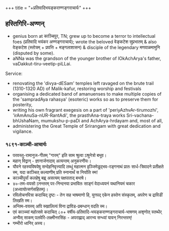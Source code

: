 +++
title = "+प्रतिवादिभयङ्कराण्णङ्गराचार्यः"
+++
## हस्तिगिरि-अण्णन्
- genius born at काञ्चिपुर, TN; grew up to become a terror to intellectual foes (प्रतिवादि भयंकर अण्णङ्गराचार्य); wrote the beloved वेङ्कटेश सुप्रभातम् & also वेङ्कटेश (स्तोत्रम् + प्रपत्ति + मङ्गलाशासन) & disciple of the legendary मणवाळमामुनि (disputed by some).
- aNNa was the grandson of the younger brother of lOkAchArya's father, vaDakkut-tiru-veetip-piLLai.


Service:

- renovating the 'divya-dESam' temples left ravaged on the brute trail (1310-1320 AD) of Malik-kafur,  restoring worship and festivals
- organising a dedicated band of amanuenses to make multiple copies of the
  'sampradAya rahasya' (esoteric)  works so as to preserve them for posterity,
- writing his own fragrant exegesis on a part of 'periyAzhvAr-tirumozhi', 'irAmAnuSa-nUR-RantAdi', the prasthAna-traya works Sri-vachana-bhUshaNam, mumukshu-p-paDi and AchArya-hrdayam and, most of all,
- administering the Great Temple of Srirangam with great dedication and vigilance.

### १८९१-काञ्ची-आचार्यः
- परवस्तु-रामानुज-गीतम् "गारम्" इति साम श्रुत्वा ऽश्रुनेत्रो बभूव।
- महान् विद्वान् - ज्ञानार्जनादाव् अत्यन्तम् अनुकरणीयः।
- यौवने रहस्यविषयेषु सन्देहनिवृत्त्यादि लब्धुं महात्मन इञ्जिमेडूद्भव-रङ्गनाथं प्रातः सार्ध-त्रिवादने प्रतीक्षते स्म, यदा काञ्चित् कल्याणीम् प्रति स्नानार्थं स निर्याति स्म!
- काञ्चीपुर्यां कलहेषु बह्व् असत्यम् पक्षपाताद् बभाषे। 
- ४०-तम-वयसो ऽनन्तरम् पर-निन्दनया प्रभावितः साङ्गं वेदाध्ययनं यथानियमं चकार (अध्यायोत्सर्गसहितम्)। 
- रविलोचनपित्रा कदाचिद् दृष्टः - तेन सह भाषमाणो हि, युगपद् एकेन हस्तेन संस्कृतम्, अपरेण च द्राविडीं लिखति स्म। 
- अन्तिम-वयस्य् अपि स्खालित्यं विना द्राविड-प्रबन्धान् वदति स्म। 
- एवं काञ्च्यां महोत्सवे कदाचित् ८०+ वर्षीय-प्रतिवादि-भयङ्कराण्णङ्गराचार्य-भाषणम् अशृणोत् स्तब्धैर् अन्यैस् साकम् पलवेरि-लक्ष्मीनरसिंहः - 
अपराह्णाद् आरभ्य सन्ध्यां यावन् निरन्तरम्!
- गम्भीरो ध्वनिर् अस्य। 